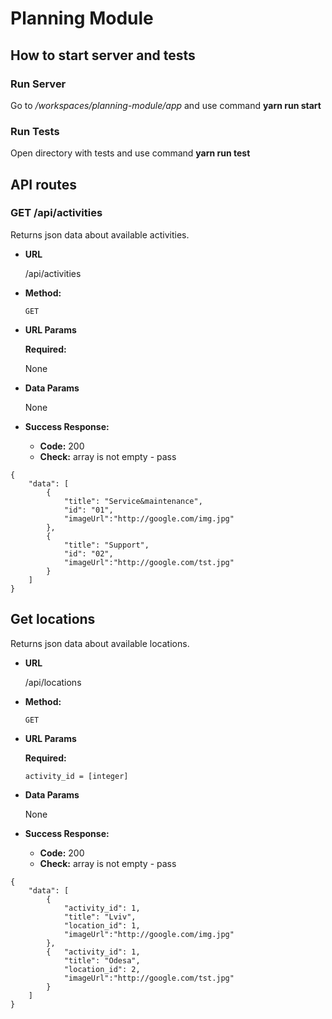 # Planning Module

## **How to start server and tests**

### Run Server

Go to */workspaces/planning-module/app* and use command **yarn run start**

### Run Tests

Open directory with tests and use command **yarn run test**

## **API routes**

### **GET /api/activities**

  Returns json data about available activities.

* **URL**

  /api/activities

* **Method:**

  `GET`
  
*  **URL Params**

   **Required:**
  
    None

* **Data Params**

  None

* **Success Response:**

  * **Code:** 200 <br />
  * **Check:** array is not empty - pass

```
{
    "data": [
        {
            "title": "Service&maintenance",
            "id": "01",
            "imageUrl":"http://google.com/img.jpg"
        },
        {
            "title": "Support",
            "id": "02",
            "imageUrl":"http://google.com/tst.jpg"
        }
    ]
}
```



**Get locations**
----
  Returns json data about available locations.

* **URL**

  /api/locations

* **Method:**

  `GET`
  
*  **URL Params**

   **Required:**
 
   `activity_id = [integer]`

* **Data Params**

  None

* **Success Response:**

  * **Code:** 200 <br />
  * **Check:** array is not empty - pass

```
{
    "data": [
        {
            "activity_id": 1,
            "title": "Lviv",
            "location_id": 1,
            "imageUrl":"http://google.com/img.jpg"
        },
        {   "activity_id": 1,
            "title": "Odesa",
            "location_id": 2,
            "imageUrl":"http://google.com/tst.jpg"
        }
    ]
}
```